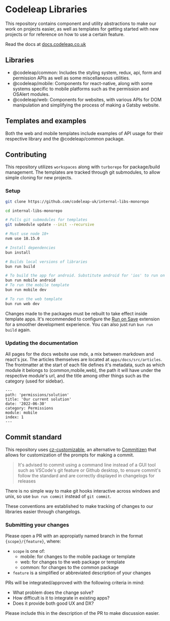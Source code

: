 # Codeleap Libraries

This repository contains component and utility abstractions to make our work on projects easier, as well as templates for getting started with new projects or for reference on how to use a certain feature.

Read the docs at [docs.codeleap.co.uk](http://docs.codeleap.co.uk/)

## Libraries

- @codeleap/common: Includes the styling system, redux, api, form and permission APIs as well as some miscellaneous utilities.
- @codeleap/mobile: Components for react-native, along with some systems specific to mobile platforms such as the permission and OSAlert modules.
- @codeleap/web: Components for websites, with various APIs for DOM manipulation and simplifying the process of making a Gatsby website.

## Templates and examples

Both the web and mobile templates include examples of API usage for their respective library and the @codeleap/common package.

## Contributing

This repository utilizes `workspaces` along with `turborepo` for package/build management. The templates are tracked through git submodules, to allow simple cloning for new projects.

### Setup

```bash
git clone https://github.com/codeleap-uk/internal-libs-monorepo

cd internal-libs-monorepo

# Pulls git submodules for templates
git submodule update --init --recursive

# Must use node 18+
nvm use 18.15.0

# Install dependencies
bun install

# Builds local versions of libraries
bun run build

# To build the app for android. Substitute android for 'ios' to run on apple devices
bun run mobile android
# To run the mobile template
bun run mobile dev

# To run the web template
bun run web dev
```

Changes made to the packages must be rebuilt to take effect inside template apps. It's recommended to configure the [Run on Save](https://marketplace.visualstudio.com/items?itemName=pucelle.run-on-save) extension for a smoother development experience. You can also just run `bun run build` again.

### Updating the documentation

All pages for the docs website use mdx, a mix between markdown and react's jsx. The articles themselves are located at `apps/docs/src/articles`. The frontmatter at the start of each file defines it's metadata, such as which module it belongs to (common,mobile,web), the path it will have under the respective module's url, and the title among other things such as the category (used for sidebar).

```mdx
---
path: 'permissions/solution'
title: 'Our current solution'
date: '2022-06-30'
category: Permissions
module: mobile
index: 1
---
```

## Commit standard

This repository uses [cz-customizable](https://github.com/leoforfree/cz-customizable), an alternative to [Commitizen](https://github.com/commitizen/cz-cli) that allows for customization of the prompts for making a commit.

> It's advised to commit using a command line instead of a GUI tool such as VSCode's git feature or Github desktop, to ensure commit's follow the standard and are correctly displayed in changelogs for releases

There is no simple way to make git hooks interactive across windows and unix, so use `bun run commit` instead of `git commit`. 

These conventions are established to make tracking of changes to our libraries easier through changelogs.
### Submitting your changes

Please open a PR with an appropiatly named branch in the format `{scope}/{feature}`, where:

- `scope` is one of:
  - mobile: for changes to the mobile package or template
  - web: for changes to the web package or template
  - common: for changes to the common package
- `feature` is a simplified or abbreviated description of your changes

PRs will be integrated/approved with the following criteria in mind:

- What problem does the change solve?
- How difficult is it to integrate in existing apps?
- Does it provide both good UX and DX?

Please include this in the description of the PR to make discussion easier. 
